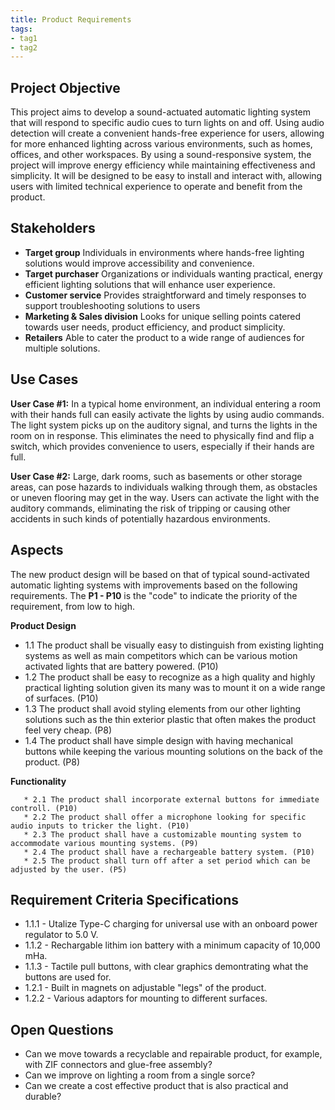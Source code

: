 ```yaml
---
title: Product Requirements
tags:
- tag1
- tag2
---
```


## Project Objective

This project aims to develop a sound-actuated automatic lighting system that will respond to specific audio cues to turn lights on and off. Using audio detection will create a convenient hands-free experience for users, allowing for more enhanced lighting across various environments, such as homes, offices, and other workspaces. By using a sound-responsive system, the project will improve energy efficiency while maintaining effectiveness and simplicity. It will be designed to be easy to install and interact with, allowing users with limited technical experience to operate and benefit from the product.

## Stakeholders

- **Target group** Individuals in environments where hands-free lighting solutions would improve accessibility and convenience.
- **Target purchaser** Organizations or individuals wanting practical, energy efficient lighting solutions that will enhance user experience.
- **Customer service** Provides straightforward and timely responses to support troubleshooting solutions to users
- **Marketing & Sales division** Looks for unique selling points catered towards user needs, product efficiency, and product simplicity.
- **Retailers** Able to cater the product to a wide range of audiences for multiple solutions. 


## Use Cases

**User Case #1:**
In a typical home environment, an individual entering a room with their hands full can easily activate the lights by using audio commands. The light system picks up on the auditory signal, and turns the lights in the room on in response. This eliminates the need to physically find and flip a switch, which provides convenience to users, especially if their hands are full.

**User Case #2:**
Large, dark rooms, such as basements or other storage areas, can pose hazards to individuals walking through them, as obstacles or uneven flooring may get in the way. Users can activate the light with the auditory commands, eliminating the risk of tripping or causing other accidents in such kinds of potentially hazardous environments.

## Aspects

The new product design will be based on that of typical sound-activated automatic lighting systems with improvements based on the following requirements. The **P1 - P10** is the "code" to indicate the priority of the requirement, from low to high.

 **Product Design**

   * 1.1 The product shall be visually easy to distinguish from existing lighting systems as well as main competitors which can be various motion activated lights that are battery powered. (P10)
   * 1.2 The product shall be easy to recognize as a high quality and highly practical lighting solution given its many was to mount it on a wide range of surfaces. (P10)
   * 1.3 The product shall avoid styling elements from our other lighting solutions such as the thin exterior plastic that often makes the product feel very cheap. (P8)
   * 1.4 The product shall have simple design with having mechanical buttons while keeping the various mounting solutions on the back of the product. (P8)

  
 **Functionality**

       * 2.1 The product shall incorporate external buttons for immediate controll. (P10)
       * 2.2 The product shall offer a microphone looking for specific audio inputs to tricker the light. (P10)
       * 2.3 The product shall have a customizable mounting system to accommodate various mounting systems. (P9)
       * 2.4 The product shall have a rechargeable battery system. (P10)
       * 2.5 The product shall turn off after a set period which can be adjusted by the user. (P5)



## Requirement Criteria Specifications

* 1.1.1 - Utalize Type-C charging for universal use with an onboard power regulator to 5.0 V.
* 1.1.2 - Rechargable lithim ion battery with a minimum capacity of 10,000 mHa.
* 1.1.3 - Tactile pull buttons, with clear graphics demontrating what the buttons are used for.
* 1.2.1 - Built in magnets on adjustable "legs" of the product.
* 1.2.2 - Various adaptors for mounting to different surfaces.  

## Open Questions

* Can we move towards a recyclable and repairable product, for example, with ZIF connectors and glue-free assembly?
* Can we improve on lighting a room from a single sorce?
* Can we create a cost effective product that is also practical and durable?
